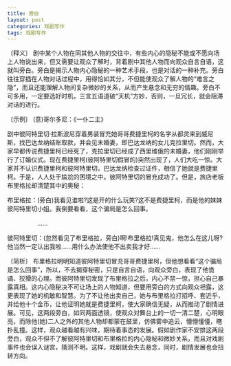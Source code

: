 ```yaml
---
title: 旁白
layout: post
categories: 戏剧写作
tags: 戏剧写作
---
```


〔释义〕 剧中某个人物在同其他人物的交往中，有些内心的隐秘不能或不愿向场上人物说出来，但又需要让观众了解时，背着剧中其他人物而向观众自言自语，这就叫旁白。旁白是揭示人物内心隐秘的一种艺术手段，也是对话的一种补充。旁白往往穿插在人物对话过程中，用得恰如其分，不但能使观众了解人物的“难言之隐”，而且还能理解人物间复杂微妙的关系，从而产生悬念和无穷的情趣。旁白不可多用，一定要选好时机，三言五语道破“天机”方妙，否则，一旦冗长，就会阻滞对话的进行。

〔示例〕 (意)哥尔多尼：《一仆二主》

剧中彼阿特里切·拉斯波尼穿着男装冒充她哥哥费捷里柯的名字从都灵来到威尼斯，找巴达龙纳结账取款，并会见未婚妻，即巴达龙纳的女儿克拉里切。然而，大家早都传说费捷里柯已经死了，克拉里切已经成了西里维俄的未婚妻，他们刚刚举行了订婚仪式。现在费捷里柯(彼阿特里切假冒的)突然出现了，人们大吃一惊。大家并不认识费捷里柯和彼阿特里切，巴达龙纳检查过证件，相信了她就是费捷里柯。于是，人人处于尴尬的困境之中。彼阿特里切的冒充成功了。但是，旅店老板布里格拉却清楚其中的奥秘：

布里格拉：(旁白)我看见谁啦?这是开的什么玩笑?这不是费捷里柯，而是他的妹妹彼阿特里切小姐。我倒要看看，这个骗局是怎么回事。

　　　　　……

彼阿特里切：(忽然看见了布里格拉，旁白)啊!布里格拉!真见鬼，他怎么在这儿呀?他当然一定认出我啦……用什么办法使他不出卖我才好……

〔简析〕 布里格拉明明知道彼阿特里切冒充哥哥费捷里柯，但他想看看“这个骗局是怎么回事”，所以，不去揭穿秘密，只是自言自语，向观众旁白，表现了他诡谲、狡猾的心理。而彼阿特里切发现了布里格拉之后，内心不禁一惊，担心自己暴露真相。这内心隐秘决不可让场上的人物知道，但要用旁白的方式向观众袒露，这更表现了她的机敏和智慧。为了不让他出卖自己，她与布里格拉打招呼、套近乎，并给他十个金币，让他证明她就是费捷里柯，使大家确信无疑，从而推动了剧情进展。可见，这两段旁白，如同两面透镜，使观众对舞台上的一切一清二楚，心明眼亮，而除他(她)二人之外的其他人物却都蒙在鼓里，仿佛雾中追云，懵懵懂懂，瞎扑乱撞。这样，观众越看越有兴味，期待着事态的发展。假如剧作家不安排这两段旁白，观众不但不了解彼阿特里切和布里格拉的内心隐秘和微妙关系，而且对戏剧事件也会误入谜宫，猜测不明。这样，戏剧就会失去悬念，同时，剧情发展也会扭转方向。 